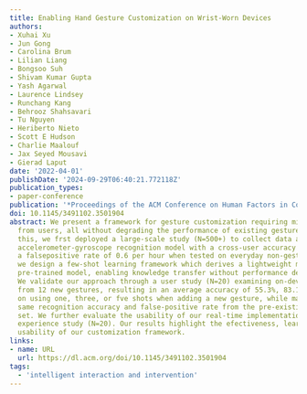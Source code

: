 ```yaml
---
title: Enabling Hand Gesture Customization on Wrist-Worn Devices
authors:
- Xuhai Xu
- Jun Gong
- Carolina Brum
- Lilian Liang
- Bongsoo Suh
- Shivam Kumar Gupta
- Yash Agarwal
- Laurence Lindsey
- Runchang Kang
- Behrooz Shahsavari
- Tu Nguyen
- Heriberto Nieto
- Scott E Hudson
- Charlie Maalouf
- Jax Seyed Mousavi
- Gierad Laput
date: '2022-04-01'
publishDate: '2024-09-29T06:40:21.772118Z'
publication_types:
- paper-conference
publication: '*Proceedings of the ACM Conference on Human Factors in Computing Systems*'
doi: 10.1145/3491102.3501904
abstract: We present a framework for gesture customization requiring minimal examples
  from users, all without degrading the performance of existing gesture sets. To achieve
  this, we frst deployed a large-scale study (N=500+) to collect data and train an
  accelerometer-gyroscope recognition model with a cross-user accuracy of 95.7% and
  a falsepositive rate of 0.6 per hour when tested on everyday non-gesture data. Next,
  we design a few-shot learning framework which derives a lightweight model from our
  pre-trained model, enabling knowledge transfer without performance degradation.
  We validate our approach through a user study (N=20) examining on-device customization
  from 12 new gestures, resulting in an average accuracy of 55.3%, 83.1%, and 87.2%
  on using one, three, or fve shots when adding a new gesture, while maintaining the
  same recognition accuracy and false-positive rate from the pre-existing gesture
  set. We further evaluate the usability of our real-time implementation with a user
  experience study (N=20). Our results highlight the efectiveness, learnability, and
  usability of our customization framework.
links:
- name: URL
  url: https://dl.acm.org/doi/10.1145/3491102.3501904
tags:
  - 'intelligent interaction and intervention'
---
```


